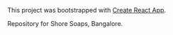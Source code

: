 This project was bootstrapped with [Create React App](https://github.com/facebook/create-react-app).

Repository for Shore Soaps, Bangalore.